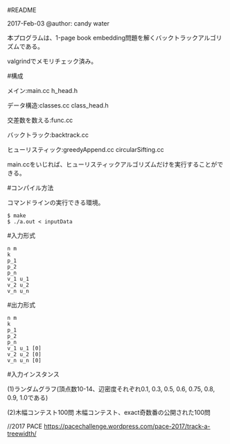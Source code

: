 #README

2017-Feb-03 @author: candy water

本プログラムは、1-page book embedding問題を解くバックトラックアルゴリズムである。

valgrindでメモリチェック済み。

#構成

メイン:main.cc h_head.h

データ構造:classes.cc class_head.h

交差数を数える:func.cc

バックトラック:backtrack.cc

ヒューリスティック:greedyAppend.cc circularSifting.cc

main.ccをいじれば、ヒューリスティックアルゴリズムだけを実行することができる。

#コンパイル方法

コマンドラインの実行できる環境。

```
$ make
$ ./a.out < inputData
```

#入力形式

```
n m
k
p_1
p_2
p_n
v_1 u_1 
v_2 u_2 
v_n u_n 
```

#出力形式

```
n m
k
p_1
p_2
p_n
v_1 u_1 [0]
v_2 u_2 [0]
v_n u_n [0]
```

#入力インスタンス

(1)ランダムグラフ(頂点数10-14、辺密度それぞれ0.1, 0.3, 0.5, 0.6, 0.75, 0.8, 0.9, 1.0である)

(2)木幅コンテスト100問
木幅コンテスト、exact奇数番の公開された100問

//2017 PACE
https://pacechallenge.wordpress.com/pace-2017/track-a-treewidth/

